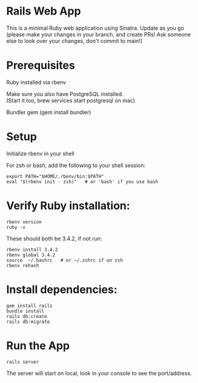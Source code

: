 # Rails Web App

This is a minimal Ruby web application using Sinatra.  Update as you go (please make your changes in your branch, and create PRs! Ask someone else to look over your changes, don't commit to main!)

# Prerequisites

Ruby installed via rbenv

Make sure you also have PostgreSQL installed.  
(Start it too, brew services start postgresql on mac) 

Bundler gem (gem install bundler)

# Setup

Initialize rbenv in your shell

For zsh or bash, add the following to your shell session:

```console
export PATH="$HOME/.rbenv/bin:$PATH"
eval "$(rbenv init - zsh)"   # or 'bash' if you use bash
```

# Verify Ruby installation:

```console
rbenv version
ruby -v
```

These should both be 3.4.2, if not run:

```console
rbenv install 3.4.2
rbenv global 3.4.2
source  ~/.bashrc   # or ~/.zshrc if on zsh
rbenv rehash
```

# Install dependencies:

```console
gem install rails
bundle install
rails db:create
rails db:migrate

```

# Run the App

```console
rails server
```

The server will start on local, look in your console to see the port/address.  

